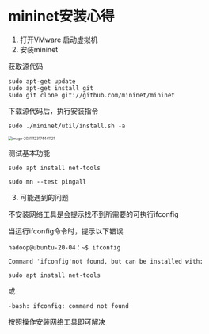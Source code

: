 # mininet安装心得

1. 打开VMware 启动虚拟机
2. 安装mininet

获取源代码

```
sudo apt-get update
sudo apt-get install git
sudo git clone git://github.com/mininet/mininet
```

下载源代码后，执行安装指令

```
sudo ./mininet/util/install.sh -a
```

<img src="C:\Users\chinese\AppData\Roaming\Typora\typora-user-images\image-20211123174441121.png" alt="image-20211123174441121" style="zoom:50%;" />

测试基本功能

```
sudo apt install net-tools
```

```
sudo mn --test pingall
```

3. 可能遇到的问题

不安装网络工具是会提示找不到所需要的可执行ifconfig

当运行ifconfig命令时，提示以下错误

```
hadoop@ubuntu-20-04：~$ ifconfig

Command 'ifconfig'not found, but can be installed with:

sudo apt install net-tools
```

或

```
-bash: ifconfig: command not found
```

按照操作安装网络工具即可解决